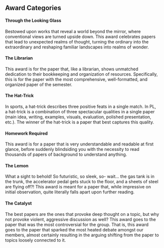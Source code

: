 ## Award Categories

#### Through the Looking Glass
Bestowed upon works that reveal a world beyond the mirror, where conventional views are turned upside down. This award celebrates papers that lead to unexpected realms of thought, turning the ordinary into the extraordinary and reshaping familiar landscapes into realms of wonder.

#### The Librarian
This award is for the paper that, like a librarian, shows unmatched dedication to their bookkeeping and organization of resources. Specifically, this is for the paper with the most comprehensive, well-formatted, and organized paper of the semester.

#### The Hat-Trick
In sports, a hat-trick describes three positive feats in a single match. In PL, a hat-trick is a combination of three spectacular qualities in a single paper (main idea, writing, examples, visuals, evaluation, polished presentation, etc.). The winner of the hat-trick is a paper that best captures this quality.

#### Homework Required
This award is for a paper that is very understandable and readable at first glance, before suddenly blindsiding you with the necessity to read thousands of papers of background to understand anything.

#### The Lemon
What a sight to behold! So futuristic, so sleek, so- wait... the gas tank is in the trunk, the accelerator pedal gets stuck to the floor, and a sheets of steel are flying off?! This award is meant for a paper that, while impressive on initial observation, quite literally falls apart upon further reading.

#### The Catalyst
The best papers are the ones that provoke deep thought on a topic, but why not provoke violent, aggressive discussion as well? This award goes to the paper that was the most controversial for the group. That is, this award goes to the paper that sparked the most heated debate amongst our members, almost certainly resulting in the arguing shifting from the paper to topics loosely connected to it.
